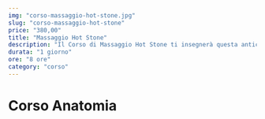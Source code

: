 ```yaml
---
img: "corso-massaggio-hot-stone.jpg"
slug: "corso-massaggio-hot-stone"
price: "380,00"
title: "Massaggio Hot Stone"
description: "Il Corso di Massaggio Hot Stone ti insegnerà questa antica tecnica dalla tradizione sciamanica degli indiani dell’Arizona che, avvalendosi del potere terapeutico delle pietre riscaldate, appoggiate sul corpo e utilizzate in tecniche di massaggio, si son dimostrate un prezioso alleato per la cura e il recupero della salute."
durata: "1 giorno"
ore: "8 ore"
category: "corso"
---
```


# Corso Anatomia
